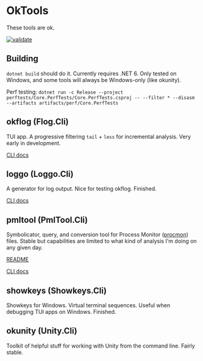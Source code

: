 # OkTools

These tools are ok.

[![validate](https://github.com/scottbilas/OkTools/actions/workflows/validate.yml/badge.svg)](https://github.com/scottbilas/OkTools/actions/workflows/validate.yml)

## Building

`dotnet build` should do it. Currently requires .NET 6. Only tested on Windows, and some tools will always be Windows-only (like okunity).

Perf testing: `dotnet run -c Release --project perftests/Core.PerfTests/Core.PerfTests.csproj -- --filter * --disasm --artifacts artifacts/perf/Core.PerfTests`

## okflog (Flog.Cli)

TUI app. A progressive filtering `tail` + `less` for incremental analysis. Very early in development.

[CLI docs](src/Flog.Cli/FlogCli.docopt.txt)

## loggo (Loggo.Cli) 

A generator for log output. Nice for testing okflog. Finished.

[CLI docs](src/Loggo.Cli/LoggoCli.docopt.txt)

## pmltool (PmlTool.Cli)

Symbolicator, query, and conversion tool for Process Monitor ([procmon](https://docs.microsoft.com/en-us/sysinternals/downloads/procmon)) files. Stable but capabilities are limited to what kind of analysis I'm doing on any given day.

[README](src/PmlTool.Cli/README.md)

[CLI docs](src/PmlTool.Cli/PmlToolCli.docopt.txt)

## showkeys (Showkeys.Cli)

Showkeys for Windows. Virtual terminal sequences. Useful when debugging TUI apps on Windows. Finished.

## okunity (Unity.Cli)

Toolkit of helpful stuff for working with Unity from the command line. Fairly stable.

